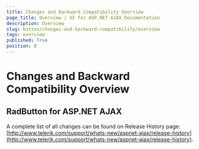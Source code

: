 ```yaml
---
title: Changes and Backward Compatibility Overview
page_title: Overview | UI for ASP.NET AJAX Documentation
description: Overview
slug: button/changes-and-backward-compatibility/overview
tags: overview
published: True
position: 0
---
```


# Changes and Backward Compatibility Overview



## RadButton for ASP.NET AJAX

A complete list of all changes can be found on Release History page:[http://www.telerik.com/support/whats-new/aspnet-ajax/release-history](http://www.telerik.com/support/whats-new/aspnet-ajax/release-history).
